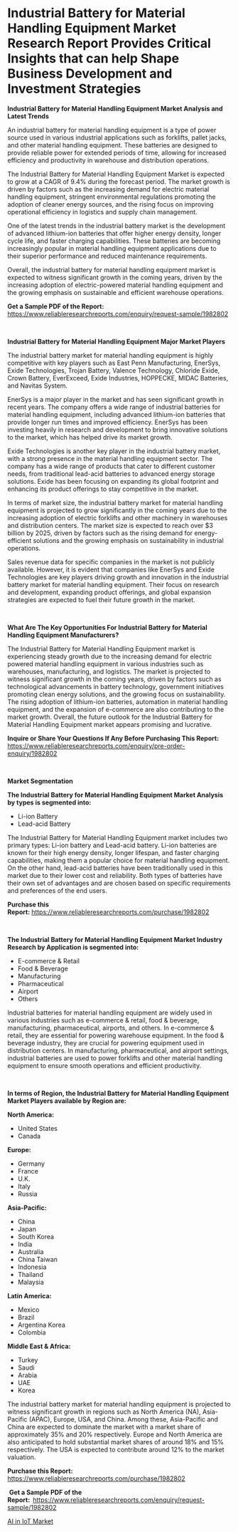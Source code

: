 <p><h1>Industrial Battery for Material Handling Equipment Market Research Report Provides Critical Insights that can help Shape Business Development and Investment Strategies</h1></p><p><strong>Industrial Battery for Material Handling Equipment Market Analysis and Latest Trends</strong></p>
<p><p>An industrial battery for material handling equipment is a type of power source used in various industrial applications such as forklifts, pallet jacks, and other material handling equipment. These batteries are designed to provide reliable power for extended periods of time, allowing for increased efficiency and productivity in warehouse and distribution operations.</p><p>The Industrial Battery for Material Handling Equipment Market is expected to grow at a CAGR of 9.4% during the forecast period. The market growth is driven by factors such as the increasing demand for electric material handling equipment, stringent environmental regulations promoting the adoption of cleaner energy sources, and the rising focus on improving operational efficiency in logistics and supply chain management.</p><p>One of the latest trends in the industrial battery market is the development of advanced lithium-ion batteries that offer higher energy density, longer cycle life, and faster charging capabilities. These batteries are becoming increasingly popular in material handling equipment applications due to their superior performance and reduced maintenance requirements.</p><p>Overall, the industrial battery for material handling equipment market is expected to witness significant growth in the coming years, driven by the increasing adoption of electric-powered material handling equipment and the growing emphasis on sustainable and efficient warehouse operations.</p></p>
<p><strong>Get a Sample PDF of the Report:&nbsp;</strong> <a href="https://www.reliableresearchreports.com/enquiry/request-sample/1982802">https://www.reliableresearchreports.com/enquiry/request-sample/1982802</a></p>
<p>&nbsp;</p>
<p><strong>Industrial Battery for Material Handling Equipment Major Market Players</strong></p>
<p><p>The industrial battery market for material handling equipment is highly competitive with key players such as East Penn Manufacturing, EnerSys, Exide Technologies, Trojan Battery, Valence Technology, Chloride Exide, Crown Battery, EverExceed, Exide Industries, HOPPECKE, MIDAC Batteries, and Navitas System.</p><p>EnerSys is a major player in the market and has seen significant growth in recent years. The company offers a wide range of industrial batteries for material handling equipment, including advanced lithium-ion batteries that provide longer run times and improved efficiency. EnerSys has been investing heavily in research and development to bring innovative solutions to the market, which has helped drive its market growth.</p><p>Exide Technologies is another key player in the industrial battery market, with a strong presence in the material handling equipment sector. The company has a wide range of products that cater to different customer needs, from traditional lead-acid batteries to advanced energy storage solutions. Exide has been focusing on expanding its global footprint and enhancing its product offerings to stay competitive in the market.</p><p>In terms of market size, the industrial battery market for material handling equipment is projected to grow significantly in the coming years due to the increasing adoption of electric forklifts and other machinery in warehouses and distribution centers. The market size is expected to reach over $3 billion by 2025, driven by factors such as the rising demand for energy-efficient solutions and the growing emphasis on sustainability in industrial operations.</p><p>Sales revenue data for specific companies in the market is not publicly available. However, it is evident that companies like EnerSys and Exide Technologies are key players driving growth and innovation in the industrial battery market for material handling equipment. Their focus on research and development, expanding product offerings, and global expansion strategies are expected to fuel their future growth in the market.</p></p>
<p>&nbsp;</p>
<p><strong>What Are The Key Opportunities For Industrial Battery for Material Handling Equipment Manufacturers?</strong></p>
<p><p>The Industrial Battery for Material Handling Equipment market is experiencing steady growth due to the increasing demand for electric powered material handling equipment in various industries such as warehouses, manufacturing, and logistics. The market is projected to witness significant growth in the coming years, driven by factors such as technological advancements in battery technology, government initiatives promoting clean energy solutions, and the growing focus on sustainability. The rising adoption of lithium-ion batteries, automation in material handling equipment, and the expansion of e-commerce are also contributing to the market growth. Overall, the future outlook for the Industrial Battery for Material Handling Equipment market appears promising and lucrative.</p></p>
<p><strong>Inquire or Share Your Questions If Any Before Purchasing This Report:</strong> <a href="https://www.reliableresearchreports.com/enquiry/pre-order-enquiry/1982802">https://www.reliableresearchreports.com/enquiry/pre-order-enquiry/1982802</a></p>
<p>&nbsp;</p>
<p><strong>Market Segmentation</strong></p>
<p><strong>The Industrial Battery for Material Handling Equipment Market Analysis by types is segmented into:</strong></p>
<p><ul><li>Li-ion Battery</li><li>Lead-acid Battery</li></ul></p>
<p><p>The Industrial Battery for Material Handling Equipment market includes two primary types: Li-ion battery and Lead-acid battery. Li-ion batteries are known for their high energy density, longer lifespan, and faster charging capabilities, making them a popular choice for material handling equipment. On the other hand, lead-acid batteries have been traditionally used in this market due to their lower cost and reliability. Both types of batteries have their own set of advantages and are chosen based on specific requirements and preferences of the end users.</p></p>
<p><strong>Purchase this Report:&nbsp;</strong><a href="https://www.reliableresearchreports.com/purchase/1982802">https://www.reliableresearchreports.com/purchase/1982802</a></p>
<p>&nbsp;</p>
<p><strong>The Industrial Battery for Material Handling Equipment Market Industry Research by Application is segmented into:</strong></p>
<p><ul><li>E-commerce & Retail</li><li>Food & Beverage</li><li>Manufacturing</li><li>Pharmaceutical</li><li>Airport</li><li>Others</li></ul></p>
<p><p>Industrial batteries for material handling equipment are widely used in various industries such as e-commerce & retail, food & beverage, manufacturing, pharmaceutical, airports, and others. In e-commerce & retail, they are essential for powering warehouse equipment. In the food & beverage industry, they are crucial for powering equipment used in distribution centers. In manufacturing, pharmaceutical, and airport settings, industrial batteries are used to power forklifts and other material handling equipment to ensure smooth operations and efficient productivity.</p></p>
<p>&nbsp;</p>
<p><strong>In terms of Region, the Industrial Battery for Material Handling Equipment Market Players available by Region are:</strong></p>
<p>
    <p> <strong> North America: </strong>
        <ul>
            <li>United States</li>
            <li>Canada</li>
        </ul>
        </p> 
    <p> <strong> Europe: </strong>
        <ul>
            <li>Germany</li>
            <li>France</li>
            <li>U.K.</li>
            <li>Italy</li>
            <li>Russia</li>
        </ul>
        </p> 
    <p> <strong> Asia-Pacific: </strong>
        <ul>
            <li>China</li>
            <li>Japan</li>
            <li>South Korea</li>
            <li>India</li>
            <li>Australia</li>
            <li>China Taiwan</li>
            <li>Indonesia</li>
            <li>Thailand</li>
            <li>Malaysia</li>
        </ul>
        </p> 
    <p> <strong> Latin America: </strong>
        <ul>
            <li>Mexico</li>
            <li>Brazil</li>
            <li>Argentina Korea</li>
            <li>Colombia</li>
        </ul>
        </p> 
    <p> <strong> Middle East & Africa: </strong>
        <ul>
            <li>Turkey</li>
            <li>Saudi</li>
            <li>Arabia</li>
            <li>UAE</li>
            <li>Korea</li>
        </ul>
    </p>
    </p>
<p><p>The industrial battery market for material handling equipment is projected to witness significant growth in regions such as North America (NA), Asia-Pacific (APAC), Europe, USA, and China. Among these, Asia-Pacific and China are expected to dominate the market with a market share of approximately 35% and 20% respectively. Europe and North America are also anticipated to hold substantial market shares of around 18% and 15% respectively. The USA is expected to contribute around 12% to the market valuation.</p></p>
<p><strong>Purchase this Report: </strong><a href="https://www.reliableresearchreports.com/purchase/1982802">https://www.reliableresearchreports.com/purchase/1982802</a></p>
<p>&nbsp;<strong>Get a Sample PDF of the Report:&nbsp;&nbsp;</strong><a href="https://www.reliableresearchreports.com/enquiry/request-sample/1982802">https://www.reliableresearchreports.com/enquiry/request-sample/1982802</a></p>
<p><strong></strong></p>
<p><p><a href="https://copper-carbon-84f.notion.site/AI-in-IoT-Market-Size-Growth-Outlook-from-2024-to-2031-projecting-at-Market-s-Trends-Analysis-by-A-6e25befe312e4989af9281f00bd2aa78">AI in IoT Market</a></p></p>